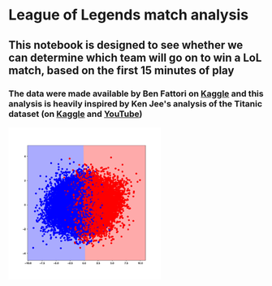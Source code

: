 # League of Legends match analysis

## This notebook is designed to see whether we can determine which team will go on to win a LoL match, based on the first 15 minutes of play

### The data were made available by Ben Fattori on [Kaggle](https://www.kaggle.com/benfattori/league-of-legends-diamond-games-first-15-minutes) and this analysis is heavily inspired by Ken Jee's analysis of the Titanic dataset (on [Kaggle](https://www.kaggle.com/kenjee/titanic-project-example) and [YouTube](https://www.youtube.com/watch?v=I3FBJdiExcg&t=0s))

<img src="https://github.com/philgwelch/lol-match-analysis/blob/main/images/pca_decomposision.jpg" alt="PCA decomposition of classifier" width="300">

